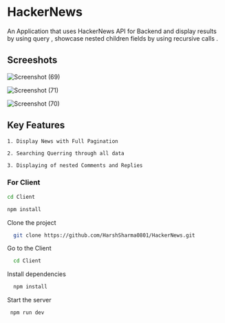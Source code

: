 # HackerNews

An Application that uses HackerNews API for Backend and display results by using query , showcase nested children fields by using recursive calls .

## Screeshots

![Screenshot (69)](https://github.com/HarshSharma0801/HackerNews/assets/121893196/b927af74-f6a3-4548-b9e8-f0ea9d930d96)

![Screenshot (71)](https://github.com/HarshSharma0801/HackerNews/assets/121893196/8ac44204-df98-41ea-a6e8-aa1ffa43064d)

![Screenshot (70)](https://github.com/HarshSharma0801/HackerNews/assets/121893196/b2442b75-db69-4883-ba24-c7d1beb2605f)


## Key Features 

`1. Display News with Full Pagination `

`2. Searching Querring through all data `

`3. Displaying of nested Comments and Replies `

### For Client
```bash
cd Client
```
```bash
npm install
```

Clone the project

```bash
  git clone https://github.com/HarshSharma0801/HackerNews.git
```
Go to the Client

```bash
  cd Client
```

Install dependencies

```bash
  npm install
```

Start the server

```bash
 npm run dev
```



